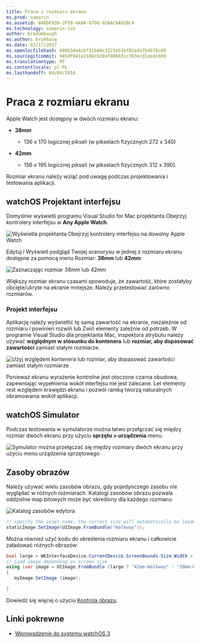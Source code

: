 ```yaml
---
title: Praca z rozmiaru ekranu
ms.prod: xamarin
ms.assetid: 840DF939-2F59-4ABA-87D8-92AAC8A92BC4
ms.technology: xamarin-ios
author: bradumbaugh
ms.author: brumbaug
ms.date: 03/17/2017
ms.openlocfilehash: 600b3de6cbf31bd4c3221eb1bf81eda7b4678c09
ms.sourcegitcommit: 945df041e2180cb20af08b83cc703ecd1aedc6b0
ms.translationtype: MT
ms.contentlocale: pl-PL
ms.lasthandoff: 04/04/2018
---
```

# <a name="working-with-screen-sizes"></a>Praca z rozmiaru ekranu

Apple Watch jest dostępny w dwóch rozmiaru ekranu:

- **38mm**
  - 136 x 170 logicznej pikseli (w pikselach fizycznych 272 x 340)

- **42mm**
  - 156 x 195 logicznej pikseli (w pikselach fizycznych 312 x 390).

Rozmiar ekranu należy wziąć pod uwagę podczas projektowania i testowania aplikacji.

## <a name="watchos-interface-designer"></a>watchOS Projektant interfejsu

Domyślnie wyświetli programu Visual Studio for Mac projektanta Obejrzyj kontrolery interfejsu w **Any Apple Watch**.

![](screen-sizes-images/screen-any-sml.png "Wyświetla projektanta Obejrzyj kontrolery interfejsu na dowolny Apple Watch")

Edytuj i Wyświetl podgląd Twojej scenorysu w jednej z rozmiaru ekranu dostępne za pomocą menu Rozmiar: **38mm** lub **42mm**:

![](screen-sizes-images/screen-menu-sml.png "Zaznaczając rozmiar 38mm lub 42mm")

Większy rozmiar ekranu czasami spowoduje, że zawartość, które zostałyby obcięte/ukryte na ekranie mniejsze.
Należy przetestować zarówno rozmiarów.


### <a name="interface-design"></a>Projekt interfejsu

Aplikację należy wyświetlić tę samą zawartość na ekranie, niezależnie od rozmiaru i powinien rozwiń lub Zwiń elementy zależnie od potrzeb. W programie Visual Studio dla projektanta Mac, inspektora atrybutu należy używać **względnym w stosunku do kontenera** lub **rozmiar, aby dopasować zawartości** zamiast stałym rozmiarze.

![](screen-sizes-images/sizeattributepanel-sml.png "Użyj względem kontenera lub rozmiar, aby dopasować zawartości zamiast stałym rozmiarze")

Ponieważ ekranu wyrażenie kontrolne jest otoczone czarna obudowa, zapewniając wypełnienia wokół interfejsu nie jest zalecane. Let elementy rest względem krawędzi ekranu i pozwól ramką tworzą naturalnych obramowania wokół aplikacji.


## <a name="watchos-simulator"></a>watchOS Simulator

Podczas testowania w symulatorze można łatwo przełączać się między rozmiar dwóch ekranu przy użyciu **sprzętu > urządzenia** menu.

![](screen-sizes-images/simulator.png "Symulator można przełączać się między rozmiary dwóch ekranu przy użyciu menu urządzenia sprzętowego")


## <a name="image-resources"></a>Zasoby obrazów

Należy używać wielu zasobów obrazu, gdy pojedynczego zasobu nie wyglądać w różnych rozmiarach. Katalogi zasobów obrazu pozwala oddzielne map bitowych może być określony dla każdego rozmiaru:

![](screen-sizes-images/images-xcassets.png "Katalog zasobów edytora")

```csharp
// specify the asset name, the correct size will automatically be loaded
staticImage.SetImage(UIImage.FromBundle("Walkway"));
```

Można również użyć kodu do określenia rozmiaru ekranu i całkowicie załadować różnych obrazów:

```csharp
bool large = WKInterfaceDevice.CurrentDevice.ScreenBounds.Size.Width > 136.0;
// Load image depending on screen size
using (var image = UIImage.FromBundle (large ? "42mm-Walkway" : "38mm-Walkway"))
{
   myImage.SetImage (image);

}
```

Dowiedz się więcej o użyciu [Kontrola obrazu](~/ios/watchos/user-interface/image.md).



## <a name="related-links"></a>Linki pokrewne

- [Wprowadzenie do systemu watchOS 3](~/ios/watchos/platform/introduction-to-watchos3/index.md)
